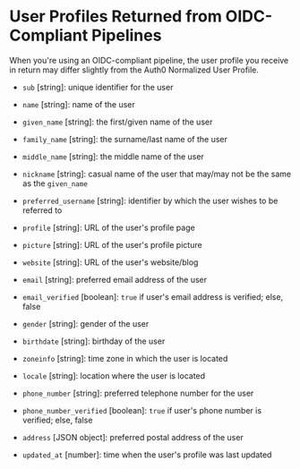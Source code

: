 # User Profiles Returned from OIDC-Compliant Pipelines

When you're using an OIDC-compliant pipeline, the user profile you receive in return may differ slightly from the Auth0 Normalized User Profile.

* `sub` [string]: unique identifier for the user

* `name` [string]: name of the user

* `given_name` [string]: the first/given name of the user

* `family_name` [string]: the surname/last name of the user

* `middle_name` [string]: the middle name of the user

* `nickname` [string]: casual name of the user that may/may not be the same as the `given_name`

* `preferred_username` [string]: identifier by which the user wishes to be referred to

* `profile` [string]: URL of the user's profile page

* `picture` [string]: URL of the user's profile picture

* `website` [string]: URL of the user's website/blog

* `email` [string]: preferred email address of the user

* `email_verified` [boolean]: `true` if user's email address is verified; else, false

* `gender` [string]: gender of the user

* `birthdate` [string]: birthday of the user

* `zoneinfo` [string]: time zone in which the user is located

* `locale` [string]: location where the user is located

* `phone_number` [string]: preferred telephone number for the user

* `phone_number_verified` [boolean]: `true` if user's phone number is verified; else, false

* `address` [JSON object]: preferred postal address of the user

* `updated_at` [number]: time when the user's profile was last updated